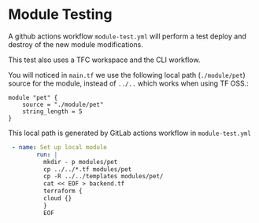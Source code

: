 # Module Testing

A github actions workflow `module-test.yml` will perform a test deploy and destroy of the new module modifications.


This test also uses a TFC workspace and the CLI workflow. 

You will noticed in `main.tf` we use the following local path (`./module/pet`) source for the module, instead of `../..` which works when using TF OSS.:

```hcl
module "pet" {
    source = "./module/pet"
    string_length = 5
}
```

This local path is generated by GitLab actions workflow in `module-test.yml`

```yaml
 - name: Set up local module
        run: |
          mkdir - p modules/pet
          cp ../../*.tf modules/pet
          cp -R ../../templates modules/pet/
          cat << EOF > backend.tf
          terraform {
          cloud {}
          }
          EOF
```